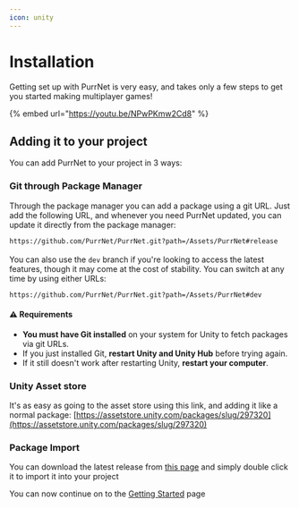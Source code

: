 ```yaml
---
icon: unity
---
```


# Installation

Getting set up with PurrNet is very easy, and takes only a few steps to get you started making multiplayer games!

{% embed url="https://youtu.be/NPwPKmw2Cd8" %}

## Adding it to your project

You can add PurrNet to your project in 3 ways:

### **Git through Package Manager**

Through the package manager you can add a package using a git URL. Just add the following URL, and whenever you need PurrNet updated, you can update it directly from the package manager:

`https://github.com/PurrNet/PurrNet.git?path=/Assets/PurrNet#release`\
\
You can also use the `dev` branch if you're looking to access the latest features, though it may come at the cost of stability. You can switch at any time by using either URLs:&#x20;

`https://github.com/PurrNet/PurrNet.git?path=/Assets/PurrNet#dev`

#### ⚠️ Requirements

* **You must have Git installed** on your system for Unity to fetch packages via git URLs.
* If you just installed Git, **restart Unity and Unity Hub** before trying again.
* If it still doesn't work after restarting Unity, **restart your computer**.

### **Unity Asset store**

It's as easy as going to the asset store using this link, and adding it like a normal package: [https://assetstore.unity.com/packages/slug/297320](https://assetstore.unity.com/packages/slug/297320)

### **Package Import**&#x20;

You can download the latest release from [this page](https://github.com/PurrNet/PurrNet/releases) and simply double click it to import it into your project

You can now continue on to the [Getting Started](getting-started.md) page
